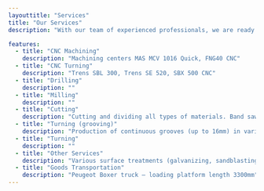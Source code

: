 ```yaml
---
layouttitle: "Services"
title: "Our Services"
description: "With our team of experienced professionals, we are ready to provide comprehensive mechanical services in the field of chip machining for various metals and plastics, including welding, surface treatments, and other services."

features:
  - title: "CNC Machining"
    description: "Machining centers MAS MCV 1016 Quick, FNG40 CNC"
  - title: "CNC Turning"
    description: "Trens SBL 300, Trens SE 520, SBX 500 CNC"
  - title: "Drilling"
    description: ""
  - title: "Milling"
    description: ""
  - title: "Cutting"
    description: "Cutting and dividing all types of materials. Band saws Bianco – 2 units, Pegas"
  - title: "Turning (grooving)"
    description: "Production of continuous grooves (up to 16mm) in various materials – steel, stainless steel, Al alloy, Cu alloy"
  - title: "Turning"
    description: ""
  - title: "Other Services"
    description: "Various surface treatments (galvanizing, sandblasting, anodizing, hardening, nitriding, oxynitriding, and others as needed)"
  - title: "Goods Transportation"
    description: "Peugeot Boxer truck – loading platform length 3300mm"
---
```

